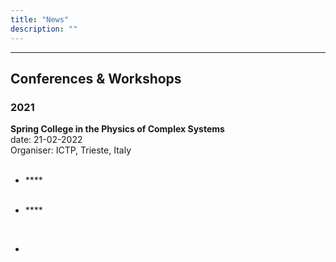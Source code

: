 ```yaml
---
title: "News"
description: ""
---
```



---
## Conferences & Workshops
### 2021 
**Spring College in the Physics of Complex Systems** <br>
date: 21-02-2022  <br>
Organiser: ICTP, Trieste, Italy  <br>
 <br>

* **** <br>
	 <br>

* ****  <br>
 <br>


* 

